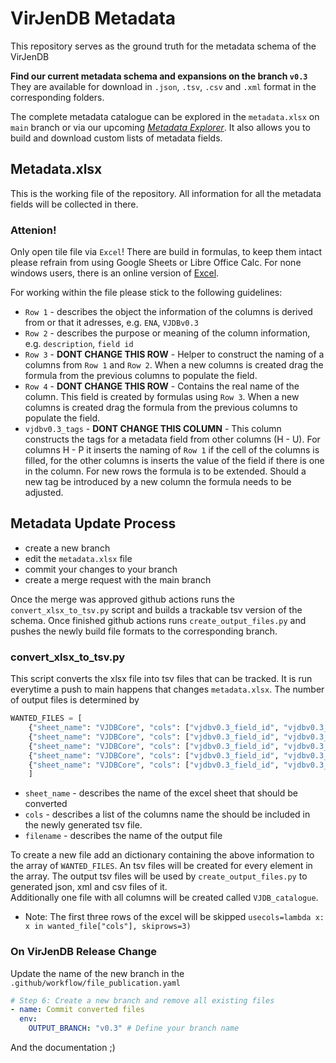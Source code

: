 # VirJenDB Metadata

This repository serves as the ground truth for the metadata schema of the VirJenDB

**Find our current metadata schema and expansions on the branch `v0.3`** \
They are available for download in `.json`, `.tsv`, `.csv` and `.xml` format in the corresponding folders.

The complete metadata catalogue can be explored in the `metadata.xlsx` on `main` branch or via our upcoming [_Metadata Explorer_](https://virjendb.org/MetadataTemplates). It also allows you to build and download custom lists of metadata fields.

## Metadata.xlsx

This is the working file of the repository. All information for all the metadata fields will be collected in there.

### **Attenion!**

Only open tile file via `Excel`! There are build in formulas, to keep them intact please refrain from using Google Sheets or Libre Office Calc. For none windows users, there is an online version of [Excel](https://excel.cloud.microsoft/).

For working within the file please stick to the following guidelines:

- `Row 1` - describes the object the information of the columns is derived from or that it adresses, e.g. `ENA`, `VJDBv0.3`
- `Row 2` - describes the purpose or meaning of the column information, e.g. `description`, `field id`
- `Row 3` - **DONT CHANGE THIS ROW** - Helper to construct the naming of a columns from `Row 1` and `Row 2`. When a new columns is created drag the formula from the previous columns to populate the field.
- `Row 4` - **DONT CHANGE THIS ROW** - Contains the real name of the column. This field is created by formulas using `Row 3`. When a new columns is created drag the formula from the previous columns to populate the field.
- `vjdbv0.3_tags` - **DONT CHANGE THIS COLUMN** - This column constructs the tags for a metadata field from other columns (H - U). For columns H - P it inserts the naming of `Row 1` if the cell of the columns is filled, for the other columns is inserts the value of the field if there is one in the column. For new rows the formula is to be extended. Should a new tag be introduced by a new column the formula needs to be adjusted.

## Metadata Update Process

- create a new branch
- edit the `metadata.xlsx` file
- commit your changes to your branch
- create a merge request with the main branch

Once the merge was approved github actions runs the `convert_xlsx_to_tsv.py` script and builds a trackable tsv version of the schema. Once finished github actions runs `create_output_files.py` and pushes the newly build file formats to the corresponding branch.

### convert_xlsx_to_tsv.py

This script converts the xlsx file into tsv files that can be tracked. It is run everytime a push to main happens that changes `metadata.xlsx`. The number of output files is determined by

```python
WANTED_FILES = [
    {"sheet_name": "VJDBCore", "cols": ["vjdbv0.3_field_id", "vjdbv0.3_name", "vjdbv0.3_description", "vjdbv0.3_fields_type", "vjdbv0.3_privacy"], "filename": "VJDBCore"},
    {"sheet_name": "VJDBCore", "cols": ["vjdbv0.3_field_id", "vjdbv0.3_name", "vjdbv0.3_tags"], "filename": "Tags"},
    {"sheet_name": "VJDBCore", "cols": ["vjdbv0.3_field_id", "vjdbv0.3_name", "vjdbv0.3_description", "vjdbv0.3_tags", "vjdbv0.3_privacy"], "filename": "Frontend"},
    {"sheet_name": "VJDBCore", "cols": ["vjdbv0.3_field_id", "vjdbv0.3_name", "vjdbv0.3_description", "vjdbv0.3_tags", "vjdbv0.3_privacy", "ena_submission_fieldtype", "vjdb_submission_requiredness", "ena_submission_validation"], "filename": "Submission"},
    {"sheet_name": "VJDBCore", "cols": ["vjdbv0.3_field_id", "vjdbv0.3_fields_type", "ena_submission_validation", "vjdbv0.3_input_source", "ncbi_virus_n_nucleotide_field_id", "bv-brc_b_field_name", "vjdbv0.3_privacy", "vjdbv0.3_tags", "vjdbv0.3_description", "vjdbv0.3_field_index"], "filename": "DB_Scheme"},
    ]
```

- `sheet_name` - describes the name of the excel sheet that should be converted
- `cols` - describes a list of the columns name the should be included in the newly generated tsv file.
- `filename` - describes the name of the output file

To create a new file add an dictionary containing the above information to the array of `WANTED_FILES`. An tsv files will be created for every element in the array. The output tsv files will be used by `create_output_files.py` to generated json, xml and csv files of it.\
Additionally one file with all columns will be created called `VJDB_catalogue`.

- Note: The first three rows of the excel will be skipped `usecols=lambda x: x in wanted_file["cols"], skiprows=3)`

### On VirJenDB Release Change

Update the name of the new branch in the `.github/workflow/file_publication.yaml`

```yaml
# Step 6: Create a new branch and remove all existing files
- name: Commit converted files
  env:
    OUTPUT_BRANCH: "v0.3" # Define your branch name
```

And the documentation ;)
